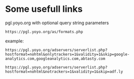 # Some usefull links

pgl.yoyo.org with optional query string parameters

`https://pgl.yoyo.org/as/formats.php`

example:
```
https://pgl.yoyo.org/adservers/serverlist.php?hostformat=nohtml&onlytrackers=1&validity=1&skip=google-analytics.com,googleanalytics.com,abtasty.com
```
```
https://pgl.yoyo.org/adservers/serverlist.php?hostformat=nohtml&notrackers=1&validity=1&skip=adf.ly
```
